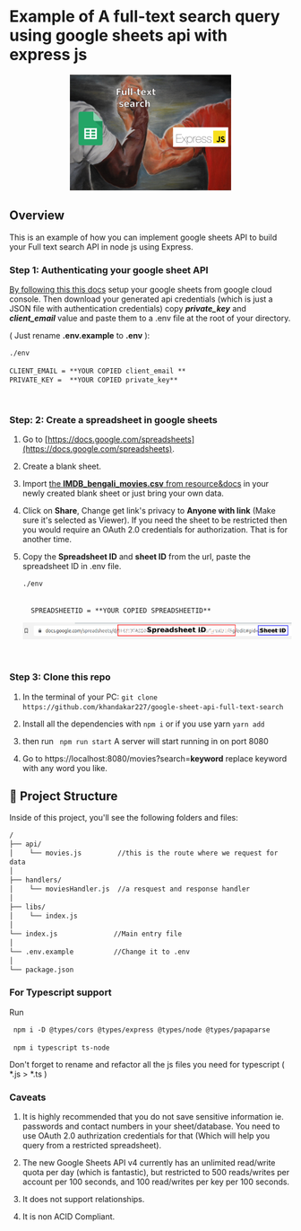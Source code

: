 # Example of A full-text search query using google sheets api with express js

<div style="text-align:center;">
<img src="./resource&docs/front_image.png" alt="Google sheet API + Express JS" />
</div>

## Overview
This is an example of how you can implement google sheets API to build your Full text search API in node js using Express. 

### Step 1: Authenticating your google sheet API
[By following this this docs](./resource%26docs/README.md) 
setup your google sheets from google cloud console.
Then download your generated api credentials (which is just a JSON file with authentication credentials) copy ***private_key*** and ***client_email*** value and paste them to a .env file at the root of your directory.

    
( Just rename **.env.example** to **.env** ):

```
./env

CLIENT_EMAIL = **YOUR COPIED client_email **
PRIVATE_KEY =  **YOUR COPIED private_key**
```

<br/>

### Step: 2: Create a spreadsheet in google sheets
1. Go to [https://docs.google.com/spreadsheets](https://docs.google.com/spreadsheets).
2. Create a blank sheet.
3. Import [the **IMDB_bengali_movies.csv** from resource&docs](./resource&docs) in your newly created blank sheet or just bring your own data.
4. Click on **Share**, Change get link's privacy to **Anyone with link** (Make sure it's selected as Viewer). If you need the sheet to be restricted then you would require an OAuth 2.0 credentials for authorization. That is for another time.
5. Copy the **Spreadsheet ID** and **sheet ID** from the url, paste the spreadsheet ID in .env file.

    ```
    ./env


      SPREADSHEETID = **YOUR COPIED SPREADSHEETID**  
    ```


    ![Google spreadsheet link](./resource&docs/url.png)

<br/>

### Step 3: Clone this repo
1. In the terminal of your PC:
    ``` git clone https://github.com/khandakar227/google-sheet-api-full-text-search ```
2. Install all the dependencies with ``` npm i ```
    or if you use yarn ``` yarn add ```

3. then run
``` npm run start```
A server will start running in on port 8080

4. Go to https://localhost:8080/movies?search=**keyword** replace keyword with any word you like.


## 🚀 Project Structure

Inside of this project, you'll see the following folders and files:
```
/
├── api/
│    └── movies.js         //this is the route where we request for data
│
├── handlers/
│    └── moviesHandler.js  //a resquest and response handler 
│
├── libs/
│    └── index.js          
│
└── index.js              //Main entry file
│
└── .env.example          //Change it to .env    
│
└── package.json
```

### For Typescript support
Run 

```
 npm i -D @types/cors @types/express @types/node @types/papaparse 

 npm i typescript ts-node
```


Don't forget to rename and refactor all the js files you need for typescript ( *.js > *.ts )

### Caveats
1. It is highly recommended that you do not save sensitive information ie. passwords and contact numbers in your sheet/database. You need to use OAuth 2.0 authrization credentials for that (Which will help you query from a restricted spreadsheet).

2. The new Google Sheets API v4 currently has an unlimited read/write quota per day (which is fantastic), but restricted to 500 reads/writes per account per 100 seconds, and 100 read/writes per key per 100 seconds.

3. It does not support relationships.

4. It is non ACID Compliant.